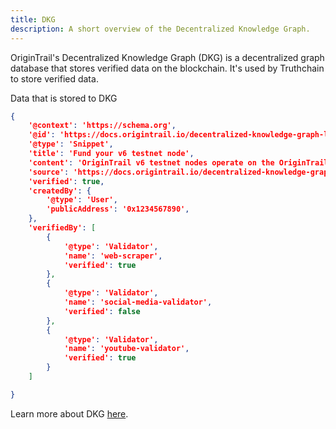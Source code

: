 ```yaml
---
title: DKG
description: A short overview of the Decentralized Knowledge Graph.
---
```


OriginTrail's Decentralized Knowledge Graph (DKG) is a decentralized graph database that stores verified data on the blockchain. It's used by Truthchain to store verified data.

Data that is stored to DKG

```json
{
    '@context': 'https://schema.org',
    '@id': 'https://docs.origintrail.io/decentralized-knowledge-graph-layer-2/node-setup-instructions/fund-your-v6-testnet-node#:sid:=b7fa9c63-44f3-4cb1-9ae7-cd24be4fe90b&:tid:=0956eb9e-e998-45f9-90f0-086f823a3ea8#:~:text=v6%20testnet%20node-,origintrail%20v6%20testnet%20nodes%20operate%20on%20the%20origintrail%20parachain%20testnet%2C%20and%20therefore%20operate%20with%20test%20tokens.%20for%20a%20node%20to%20be%20operational%2C%20it%20requires%20otp%20and%20trac%20test%20tokens%20for%20otp%20testnet',
    '@type': 'Snippet',
    'title': 'Fund your v6 testnet node',
    'content': 'OriginTrail v6 testnet nodes operate on the OriginTrail Parachain testnet, and therefore operate with test tokens. For a node to be operational, it requires OTP and TRAC test tokens for OTP testnet',
    'source': 'https://docs.origintrail.io/decentralized-knowledge-graph-layer-2/node-setup-instructions/fund-your-v6-testnet-node',
    'verified': true,
    'createdBy': {
        '@type': 'User',
        'publicAddress': '0x1234567890',
    },
    'verifiedBy': [
        {
            '@type': 'Validator',
            'name': 'web-scraper',
            'verified': true
        },
        {
            '@type': 'Validator',
            'name': 'social-media-validator',
            'verified': false
        },
        {
            '@type': 'Validator',
            'name': 'youtube-validator',
            'verified': true
        }
    ]

}
```

Learn more about DKG [here](https://docs.origintrail.io/decentralized-knowledge-graph-layer-2/dkg-basic-concepts).